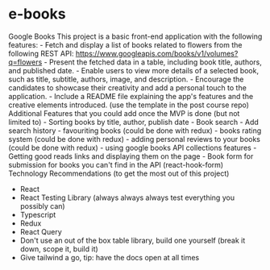 # e-books

Google Books
    This project is a basic front-end application with the following features:
       - Fetch and display a list of books related to flowers from the following REST API: https://www.googleapis.com/books/v1/volumes?q=flowers
       - Present the fetched data in a table, including book title, authors, and published date.
       - Enable users to view more details of a selected book, such as title, subtitle, authors, image, and description.
       - Encourage the candidates to showcase their creativity and add a personal touch to the application.
       - Include a README file explaining the app's features and the creative elements introduced. (use the template in the post course repo)
    Additional Features that you could add once the MVP is done (but not limited to)
       - Sorting books by title, author, publish date
       - Book search
       - Add search history
       - favouriting books (could be done with redux)
       - books rating system (could be done with redux)
       - adding personal reviews to your books (could be done with redux)
       - using google books API collections features
       - Getting good reads links and displaying them on the page
       - Book form for submission for books you can't find in the API (react-hook-form)
Technology Recommendations (to get the most out of this project)
   - React
   - React Testing Library (always always always test everything you possibly can)
   - Typescript
   - Redux
   - React Query
   - Don't use an out of the box table library, build one yourself (break it down, scope it, build it)
   - Give tailwind a go, tip: have the docs open at all times